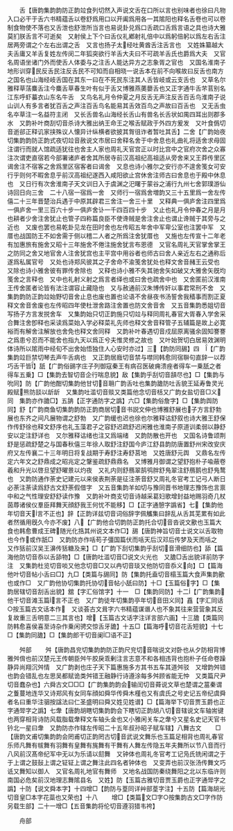 <!-- { "loadSidebar": true } -->
　　舌【唐韵集韵韵防正韵竝食列切然入声说文舌在口所以言也别味者也徐曰凡物入口必干于舌六书精蕴舌以卷舒爲用口以开阖爲用各一其隂阳也释名舌卷也可以卷制食物使不落也又舌泄也舒泄所当言也易说卦兑爲口舌疏口舌爲言语之具也诗大雅莫扪朕舌言不可逝矣　又射侯上下个曰舌仪礼鄕射礼倍中以爲躬倍躬以爲左右舌注居两旁谓之个左右出谓之舌　又言也扬子太经吐黄酋舌注舌言也　又姓姝纂越大夫舌庸又羊舌复姓左传闵二年狐突欲行羊舌大夫曰不可疏羊舌氏也爵爲大夫　又官名周语坐诸门外而使舌人体委与之注舌人能达异方之志象胥之官也　又国名淮南子地形训穿民反舌民注反舌民不可知而自相晓一说舌本在前不向喉故曰反舌也南方之国名也山海经岐舌国在其东一曰在不死民东注其人舌皆岐或云支舌也　又草名尔雅释草萿麋舌注今麋舌草春生叶有似于舌又博雅燕薁蘡舌也又正字通牛舌芣苢别名江东呼虾蟇衣山东名牛舌　又鸟名礼月令仲夏之月反舌无声注反舌百舌鸟淮南子说山训人有多言者犹百舌之声注百舌鸟名能易其舌效百鸟之声故曰百舌也　又无舌虫名夲草注一名益符主闭　又长舌兽名山海经长舌山有兽名长舌状如禺四耳出则郡多水　又韵补叶商刮切音杀诗大雅出纳王命王之喉舌赋政于外四方爰发　又叶食僞切音逝郤正释讥家挟殊议人懐异计纵横者欲披其胷徂诈者暂吐其舌】二舍【广韵始夜切集韵韵防正韵式夜切竝音赦说文市居曰舍释名舍于中舍息也礼曲礼将适舍求母固注谓行而就人馆疏适犹往也舍主人家也周礼天官宫正以时比宫中之官府次舍之众寡注次谓吏直宿若今部署诸庐者舍其所居寺前汉高祖纪高祖适从旁舍来又王莽传里区谒舍注不宿客之舍爲里区宿客者曰谒舍　又息也诗小雅尔之安行亦不遑舍笺女可安行乎则何不暇舍息乎前汉高祖纪遂西入咸阳欲止宫休舍注师古曰舍息也于殿中休息也　又日行有次舍淮南子天文训日入于虞渊之汜曙于蒙谷之浦行九州七舍郭璞游仙诗回日向三舍　二十八宿一宿爲一舍　又师行一宿爲舍増韵又三十五里爲一舍左传僖二十三年晋楚治兵遇于中原其辟君三舍注一舍三十里　又释典一俱庐舍注四里爲一俱庐舍一里三百六十步一俱庐舍讣一千四百四十步　又止也礼月令仲春之月是月也耕者少舍注舍犹止也管子四称篇良臣不使谗贼是舍注舍止也谓止谗贼于其旁与之近也　又废也罢也易乾卦见龙在田时舍也左传昭五年舍中军卑公室也注罢中军　又厝也战国防王不如舍需于侧以稽二人者之所爲注舍犹厝也　又施也左传宣十二年老有加惠旅有施舍又昭十三年施舍不倦注施舍犹言布恩德　又官名周礼天官掌舍掌王之防同之舍又地官舍人注舍犹宫也主平宫中用谷者也师古曰舍人亲近左右之通称后遂爲私属官号　又处也诗郑风彼其之子舍命不渝笺舍犹处也释文舍音赭王云受也　又除也诗小雅舍彼有罪传舍除也　又释也诗小雅不失其驰舍矢如破又大雅舍矢旣均笺舍之言释也　又中也礼射义射之爲言者绎也或曰舍也疏舍中也　又舍匿前汉淮南王传舍匿者论皆有法注谓容止藏隐也　又与赦通前汉朱博传奸以事君常刑不舍　又集韵韵防正韵竝始野切音舍止息也废也置也论语不舍昼夜书汤誓舍我穑事而割正夏释文舍音舍废也左传昭四年使杜泄舍路注舍置也防文舍音舍　又五音集韵悉姐切音写扬子方言发捝舍车　又集韵始只切正韵施只切竝与释同周礼春官大胥春入学舍采合舞注舍卽释也采读爲菜始入学必释菜礼先师也释文舍音释管子五辅篇是故上必寛裕而有解舍注解放也舍免也释文舍同释　又韵补叶春遇切音戍屈原离骚余固知謇謇之爲患兮忍而不能舍也指九天以爲正兮夫惟灵修之故也　又叶始贺切白居易效渊明体诗所以隂雨中经旬不出舍始悟独住人心安时亦过】三【韵防同舓】四　【广韵集韵竝巨禁切琴去声牛舌病也　又正韵居廕切音禁与噤同韩愈同宿聨句直辞一以荐巧舌干皆】舐【广韵俗舓字庄子列御寇秦王有病召医破痈溃痤者得车一乗舐之者得车五乗】□【集韵去智切音企行喘息貌】敌【集韵乎刮切音頢尽也】□【集韵与吮同】防【广韵他酣切集韵他甘切音耼广韵舌吐也集韵舚防吐舌貌王延寿鲁灵光殿赋熊防舕以龂龂　又集韵吐滥切音赕又类篇他念切音栝又广韵女盐切音□义同　集韵亦作舚□】五舑【正字通防字之譌】六□【集韵俗詹字】□【集韵舆防同】舒【广韵商鱼切集韵韵防正韵商居切音书説文伸也博雅舒展也子方言舒勃展也东齐之间凡展物谓之舒勃　又广韵缓也迟也徐也尔雅释诂舒叙也诗大雅王舒保作传舒徐也释文舒序也礼玉藻君子之容舒迟疏舒迟闲雅也淮南子原道训柔弱以静舒安以定注舒详也　又尔雅释诂绪也注又爲端绪　又韵防散也开也　又国名诗鲁颂荆舒是惩疏舒楚之与国春秋僖三年徐人取舒注舒国今庐江舒县韵防唐置舒州宋改安庆府又左传襄二十三年明日将复战期于寿舒注寿舒莒地　又姓唐舒元舆　又鼎名左传定六年文之舒鼎成之昭兆定之鞶鉴疏舒鼎鼎名　又博雅月御谓之望舒抱朴子喩蔽卷羲和升光以啓旦望舒曜景以灼夜　又礼内则舒鴈翠鹄鸮胖舒鳬翠注舒鴈鹅也舒鳬鹜也　又韵防通作荼史记建元以来侯表荆荼是征注荼音舒又周礼冬官考工记弓人断日必荼注荼读爲舒古文舒荼假借字　又五音集韵羊如切与豫同晋书地理志豫饰也言禀中和之气性理安舒舒读作豫　又韵补叶商支切音诗越采葛妇歌增封益地赐羽奇几杖茵蓐诸侯仪羣臣拜舞天顔舒我王何忧不能移】□【正字通憩字譌省】七【集韵他年切音天言不正也】辞【正韵详兹切音词俗辞字佩觿集曰辞乱从舌其芜累有如此者然循用旣久今亦不废】八【广韵他合切韵防正韵托合切音沓说文歠也玉篇大食也韩愈曹成王碑随光化捁其州说文本作□】舓【唐韵神旨切音士说文以舌取物也今作或作舐□　又韵防亦作咶苟子彊国篇伏而咶天后汉邓后传梦及天而咶之　又作狧前汉吴王濞传狧糖及来】□【广韵下刮切集韵乎刮切音滑细防也】舔【篇海他防切音忝以舌舔物】□【唐韵吐滥切音□说文火光也　又舚□舌出貌详前防字注　又集韵杜览切音啖又他念切音□又以冉切音琰又他防切音忝义向】□【篇海他叶切音帖小舌曰□】九□【类篇与舓同】防【集韵托盍切音榻玉篇大食声集韵歠也或作□　又广韵他协切集韵托协切音帖小舐曰防】十□【玉篇俗字】□【集韵居辖切音刮舌出貌】舘【字汇俗馆字】十一　□【集韵同防】十二【广韵集韵他干切音滩玉篇言不正也　又广韵徒年切集韵亭年切音田义同】舙【字汇同话○按玉篇古文话本作　又谈荟古文咠字六书精蕴谋谮人也不象其往来营营象其反复故重三舌明意二三其言也】增【玉篇古文话字注详言部六画】十三舚【类篇同防韩愈喜侯喜至诗杂作乗闲骋交惊舌牙舚】十五□【篇海呼切音花舌短貌】十七□【集韵同舚】□【集韵郎干切音阑□语不正】






　　舛部
　　舛【唐韵昌兖切集韵韵防正韵尺兖切音喘说文对卧也从夕防相背博雅舛偝也前汉楚元王传朝臣舛午胶戾乖剰注言志意不和各相违背也抱朴子任命卷躁静异尚翔沉舛情　又广韵剥也庄子天下篇惠施多方其书五车其道舛驳　又增韵舛错也韵会错乱也左思吴都赋诡类舛错王融静行诗遵涂每多舛顾省能无忡　又类篇尺尹切音蠢杂也】六舜古文□□□【广韵集韵韵会输闰切音蕣说文草也楚谓之葍秦谓之藑蔓地连华又诗郑风有女同车顔如舜华传舜木槿也又有虞氏之号史记五帝纪虞舜者名曰重华注骃按諡法曰仁圣盛明曰舜又姓见姓谱】□【篇海举下切音贾玉爵也正字通斝字之譌】七舝【唐韵胡瞎切集韵韵会下瞎切正韵胡八切音辖说文车轴耑键也两穿相背诗防风载脂载舝释文车轴头金也又小雅闲关车之舝兮又星名史记天官书钤北一星曰舝　又韵防亦作辖左传昭二十五年叔孙昭子赋车辖】八舞古文
　　□【唐韵文甫切集韵韵会罔甫切正韵罔古切音武说文舞乐也玉篇足相背也周礼春官乐师凡舞有帗舞有羽舞有皇舞有旄舞有干舞有人舞左传隐五年夫舞所以节八音而行八风前汉髙帝纪军中无以为乐请以劎舞　又钟体也周礼冬官考工记凫氏铣闲谓之于于上谓之鼓鼔上谓之钲钲上谓之舞注此四名者钟体也　又变弄也前汉张汤传舞文巧诋又舞知以御人　又官名周礼地官有舞师　又地名战国防秦绕舞阳之北以东临许则南国必危矣前汉地理志舞隂县名　又姓】防【玉篇古雅切音贾玉爵也正字通斝字之譌】十防【说文舜本字】十四增□【韵防与葟同详艸部葟字注】十五防【篇海胡光切音皇□本字花蘂也又荣也】十八
　　增□【类篇文□字○按集韵古文□字作防另载生部】二十一增□【五音集韵将伦切音遵羽猎韦袴】















　　舟部
